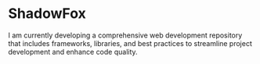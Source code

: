 # ShadowFox
I am currently developing a comprehensive web development repository that includes frameworks, libraries, and best practices to streamline project development and enhance code quality.
